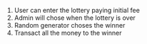 1. User can enter the lottery paying initial fee
2. Admin will chose when the lottery is over
3. Random generator choses the winner
4. Transact all the money to the winner